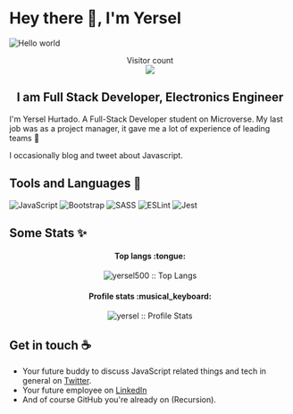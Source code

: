 # Hey there :wave:, I'm Yersel

<img src="https://raw.githubusercontent.com/sagar-viradiya/sagar-viradiya/master/resources/banner.png" alt="Hello world">

<p align="center"> 
  Visitor count<br>
  <img src="https://profile-counter.glitch.me/yersel500/count.svg" />
</p>

<h2 align="center">I am Full Stack Developer, Electronics Engineer</h2>

I'm Yersel Hurtado. A Full-Stack Developer student on Microverse. My last job was as a project manager, it gave me a lot of experience of leading teams :muscle:

I occasionally blog and tweet about Javascript.

## Tools and Languages 💼


![JavaScript](https://img.shields.io/badge/javascript-%23323330.svg?style=for-the-badge&logo=javascript&logoColor=%23F7DF1)
![Bootstrap](https://img.shields.io/badge/bootstrap-%23563D7C.svg?style=for-the-badge&logo=bootstrap&logoColor=white)
![SASS](https://img.shields.io/badge/Sass-CC6699?style=for-the-badge&logo=sass&logoColor=white)
![ESLint](https://img.shields.io/badge/ESLint-4B3263?style=for-the-badge&logo=eslint&logoColor=white)
![Jest](https://img.shields.io/badge/-jest-%23C21325?style=for-the-badge&logo=jest&logoColor=white)
<br/>

## Some Stats :sparkles:

<h4 align="center">Top langs :tongue:</h4>

<p align="center"><img src="https://github-readme-stats.vercel.app/api/top-langs/?username=yersel500&langs_count=10&theme=tokyonight&layout=compact" alt="yersel500 :: Top Langs" /></p>

<h4 align="center">Profile stats :musical_keyboard:</h4>

<p align="center"><img src="https://github-readme-stats.vercel.app/api?username=yersel500&show_icons=true&theme=synthwave" alt="yersel :: Profile Stats" /></p>

## Get in touch :coffee:

- Your future buddy to discuss JavaScript related things and tech in general on [Twitter](https://twitter.com/YerselHurtado).
- Your future employee on [LinkedIn](https://www.linkedin.com/in/yersel-hurtado/)
- And of course GitHub you're already on (Recursion).

<!--
**yersel500/yersel500** is a ✨ _special_ ✨ repository because its `README.md` (this file) appears on your GitHub profile.

Here are some ideas to get you started:

- 🔭 I’m currently working on ...
- 🌱 I’m currently learning ...
- 👯 I’m looking to collaborate on ...
- 🤔 I’m looking for help with ...
- 💬 Ask me about ...
- 📫 How to reach me: ...
- 😄 Pronouns: ...
- ⚡ Fun fact: ...
-->
